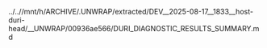 ../..//mnt/h/ARCHIVE/.UNWRAP/extracted/DEV__2025-08-17__1833__host-duri-head/__UNWRAP/00936ae566/DURI_DIAGNOSTIC_RESULTS_SUMMARY.md